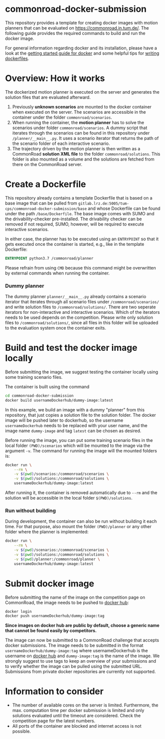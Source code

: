 # commonroad-docker-submission

This repository provides a template for creating docker images with motion planners that can be evaluated on https://commonroad.in.tum.de/. The following guide provides the required commands to build and run the docker image.

For general information regarding docker and its installation, please have a look at the [getting started guide for docker](https://docs.docker.com/get-started/) and some helpful tips for [writing dockerfiles](https://docs.docker.com/develop/develop-images/dockerfile_best-practices/).

# Overview: How it works

The dockerized motion planner is executed on the server and generates the solution files that are evaluated afterward.

1. Previously **unknown scenarios** are mounted to the docker container when executed on the server. The scenarios are accessible in the container under the folder `commonroad/scenarios`.
2. When running the container, the **motion planner** has to solve the scenarios under folder `commonroad/scenarios`. A dummy script that iterates through the scenarios can be found in this repository under `/planner/__main__.py`. It uses a scenario iterator that returns the path of the scenario folder of each interactive scenario.
3. The trajectory driven by the motion planner is then written as a CommonRoad **solution XML file** to the folder `commonroad/solutions`. This folder is also mounted as a volume and the solutions are fetched from there on the CommonRoad server.

# Create a Dockerfile

This repository already contains a template Dockerfile that is based on a base image that can be pulled from `gitlab.lrz.de:5005/tum-cps/commonroad-docker-submission/base` and whose Dockerfile can be found under the path `/base/Dockerfile`. The base image comes with SUMO and the drivability-checker pre-installed. The drivability checker can be removed if not required, SUMO, however, will be required to execute interactive scenarios. 

In either case, the planner has to be executed using an `ENTRYPOINT` so that it gets executed once the container is started, e.g., like in the template Dockerfile:

```Dockerfile
ENTRYPOINT python3.7 /commonroad/planner
```
Please refrain from using `CMD` because this command might be overwritten by external commands when running the container.

### Dummy planner
The dummy planner `planner/__main__.py` already contains a scenario iterator that iterates through all scenario files under `/commonroad/scenarios/` and write solution files to `/commonroad/solutions/`. There are two seperate iterators for non-interactive and interactive scenarios. Which of the iterators needs to be used depends on the competition. Please write only solution files to `/commonroad/solutions/`, since all files in this folder will be uploaded to the evaluation system once the container exits.

# Build and test the docker image locally
Before submitting the image, we suggest testing the container locally using some training scenario files.

The container is built using the command

```bash
cd commonroad-docker-submission
docker build usernameDockerhub/dummy-image:latest
```

In this example, we build an image with a dummy "planner" from this repository, that just copies a solution file to the solution folder. The docker image will be pushed later to dockerhub, so the username `usernameDockerhub` needs to be replaced with your user name, and the image name `dummy-image` and tag `latest` can be chosen as desired.

Before running the image, you can put some training scenario files in the local folder `(PWD)/scenarios` which will be mounted to the image via the argument `-v`. The command for running the image will the mounted folders is:

```bash
docker run \
    --rm \
    -v $(pwd)/scenarios:/commonroad/scenarios \
    -v $(pwd)/solutions:/commonroad/solutions \
    usernameDockerhub/dummy-image:latest
```
After running it, the container is removed automatically due to `--rm` and the solution will be accessible in the local folder `$(PWD)/solutions`.

### Run without building

During development, the container can also be run without building it each time. For that purpose, also mount the folder `(PWD)/planner` or any other folder where the planner is implemented:

```bash
docker run \
    --rm \
    -v $(pwd)/scenarios:/commonroad/scenarios \
    -v $(pwd)/solutions:/commonroad/solutions \
    -v $(pwd)/planner:/commonroad/planner \
    usernameDockerhub/dummy-image:latest
```


# Submit docker image
Before submitting the name of the image on the competition page on CommonRoad, the image needs to be pushed to [docker hub](https://hub.docker.com/):

```bash
docker login
docker push usernameDockerhub/dummy-image:tag
```
 
**Since images on docker hub are public by default, choose a generic name that cannot be found easily by competitors.**

The image can now be submitted to a CommonRoad challenge that accepts docker submissions.
The image needs to be submitted in the format `usernameDockerhub/dummy-image:tag` where usernameDockerhub is the username on [docker hub](https://hub.docker.com/) and `dummy-image:tag` is the name of the image.  We strongly suggest to use tags to keep an overview of your submissions and to verify whether the image can be pulled using the submitted URL. Submissions from private docker repositories are currently not supported.



# Information to consider

- The number of available cores on the server is limited. Furthermore, the max. computation time per docker submission is limited and only solutions evaluated until the timeout are considered. Check the competition page for the latest numbers. 
- All ports of the container are blocked and internet access is not possible.
